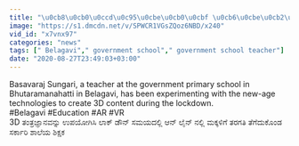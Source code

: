 ```yaml
---
title: "\u0cb8\u0cb0\u0ccd\u0c95\u0cbe\u0cb0\u0cbf \u0cb6\u0cbe\u0cb2\u0cc6\u0caf\u0cb2\u0ccd\u0cb2\u0cca\u0cac\u0ccd\u0cac 3D \u0cb6\u0cbf\u0c95\u0ccd\u0cb7\u0c95 Oneindia Kannada"
image: "https://s1.dmcdn.net/v/SPWCR1VGsZQoz6NBD/x240"
vid_id: "x7vnx97"
categories: "news"
tags: [" Belagavi"," government school"," government school teacher"]
date: "2020-08-27T23:49:03+03:00"
---
```

Basavaraj Sungari, a teacher at the government primary school in Bhutaramanahatti in Belagavi, has been experimenting with the new-age technologies to create 3D content during the lockdown.  <br>#Belagavi #Education #AR #VR  <br>3D ತಂತ್ರಜ್ಞಾನವನ್ನು ಉಪಯೋಗಿಸಿ ಲಾಕ್ ಡೌನ್ ಸಮಯದಲ್ಲಿ ಆನ್ ಲೈನ್ ನಲ್ಲಿ ಮಕ್ಕಳಿಗೆ ತರಗತಿ ತೆಗೆದುಕೊಂಡ ಸರ್ಕಾರಿ ಶಾಲೆಯ ಶಿಕ್ಷಕ
